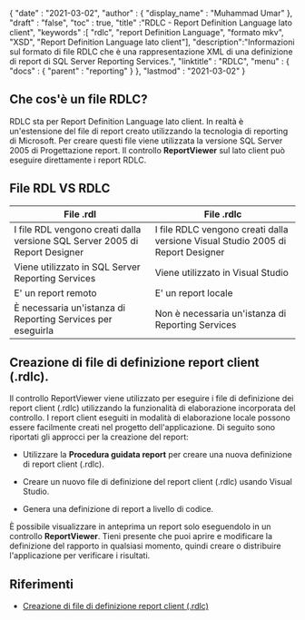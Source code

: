 {
  "date" : "2021-03-02",
  "author" : {
    "display_name" : "Muhammad Umar"
},
  "draft" : "false",
  "toc" : true,
  "title" :"RDLC - Report Definition Language lato client",
  "keywords" :[ "rdlc", "report Definition Language", "formato mkv", "XSD", "Report Definition Language lato client"],
  "description":"Informazioni sul formato di file RDLC che è una rappresentazione XML di una definizione di report di SQL Server Reporting Services.",
  "linktitle" : "RDLC",
  "menu" : {
    "docs" : {
      "parent" : "reporting"
}
},
  "lastmod" : "2021-03-02"
}

## Che cos'è un file RDLC? ##

RDLC sta per Report Definition Language lato client. In realtà è un'estensione del file di report creato utilizzando la tecnologia di reporting di Microsoft. Per creare questi file viene utilizzata la versione SQL Server 2005 di Progettazione report. Il controllo **ReportViewer** sul lato client può eseguire direttamente i report RDLC.

## File RDL VS RDLC
|File .rdl |File .rdlc|
---|---|
|I file RDL vengono creati dalla versione SQL Server 2005 di Report Designer|I file RDLC vengono creati dalla versione Visual Studio 2005 di Report Designer|
|Viene utilizzato in SQL Server Reporting Services|Viene utilizzato in Visual Studio|
|E' un report remoto|E' un report locale|
|È necessaria un'istanza di Reporting Services per eseguirla|Non è necessaria un'istanza di Reporting Services|

## Creazione di file di definizione report client (.rdlc).
Il controllo ReportViewer viene utilizzato per eseguire i file di definizione dei report client (.rdlc) utilizzando la funzionalità di elaborazione incorporata del controllo. I report client eseguiti in modalità di elaborazione locale possono essere facilmente creati nel progetto dell'applicazione. Di seguito sono riportati gli approcci per la creazione del report:

- Utilizzare la **Procedura guidata report** per creare una nuova definizione di report client (.rdlc).

- Creare un nuovo file di definizione del report client (.rdlc) usando Visual Studio.

- Genera una definizione di report a livello di codice.


È possibile visualizzare in anteprima un report solo eseguendolo in un controllo **ReportViewer**. Tieni presente che puoi aprire e modificare la definizione del rapporto in qualsiasi momento, quindi creare o distribuire l'applicazione per verificare i risultati.

## Riferimenti ##

- [Creazione di file di definizione report client (.rdlc)](https://learn.microsoft.com/en-us/previous-versions/visualstudio/visual-studio-2010/ms252067(v=vs.100))

